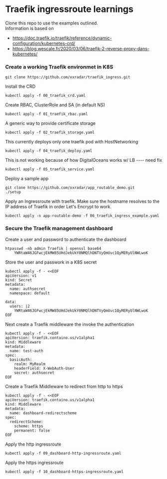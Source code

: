 # Traefik ingressroute learnings

Clone this repo to use the examples outlined. <br>
Information is based on 
- https://doc.traefik.io/traefik/reference/dynamic-configuration/kubernetes-crd/ 
- https://blog.wescale.fr/2020/03/06/traefik-2-reverse-proxy-dans-kubernetes/

### Create a working Traefik environmet in K8S
```
git clone https://github.com/xxradar/traefik_ingress.git
```
Install the CRD
```
kubectl apply -f 00_traefik_crd.yaml
```
Create RBAC, ClusterRole and SA (in default NS)
```
kubectl apply -f 01_traefik_rbac.yaml
```
A generic way to provide certificate storage
```
kubectl apply -f 02_traefik_storage.yaml
```
This currently deploys only one traefik pod with HostNetworking
```
kubectl apply -f 04_traefik_deploy.yaml
```
This is not working because of how DigitalOceans works w/ LB ---- need fix   
```
kubectl apply -f 05_traefik_service.yaml
```
Deploy a sample app
```
git clone https://github.com/xxradar/app_routable_demo.git
./setup 
```
Apply an Ingressroute with traefik. Make sure the hostname resolves to the IP address of Traefik in order Let's Encrypt to work.
```
kubectl apply -n app-routable-demo -f 06_traefik_ingress_example.yaml
```
### Secure the Traefik management dashboard
Create a user and password to authenticate the dashboard
```
htpasswd -nb admin Traefik | openssl base64
    YWRtaW46JGFwcjEkMW85UHdJekUkY0NMQlhDNTVyQmUvc1QyMERyUlNWLwoK
```
Store the user and passwork in a K8S secret
```
kubectl apply -f - <<EOF
apiVersion: v1
kind: Secret
metadata:
  name: authsecret
  namespace: default

data:
  users: |2
    YWRtaW46JGFwcjEkMW85UHdJekUkY0NMQlhDNTVyQmUvc1QyMERyUlNWLwoK
EOF
```
Next create a Traefik middleware the invoke the authentication
```
kubectl apply -f - <<EOF
apiVersion: traefik.containo.us/v1alpha1
kind: Middleware
metadata:
  name: test-auth
spec:
  basicAuth:
    realm: MyRealm
    headerField: X-WebAuth-User
    secret: authsecret
EOF
```
Create a Traefik Middleware to redirect from http to https
```
kubectl apply -f - <<EOF
apiVersion: traefik.containo.us/v1alpha1
kind: Middleware
metadata:
  name: dashboard-redirectscheme
spec:
  redirectScheme:
    scheme: https
    permanent: false
EOF
```
Apply the http ingressroute
```
kubectl apply -f 09_dashboard-http-ingressroute.yaml
```
Apply the https ingressroute
```
kubectl apply -f 10_dashboard-https-ingressroute.yaml
```
